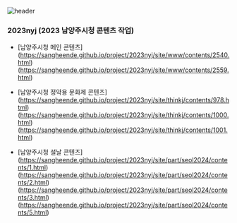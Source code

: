 ![header](https://capsule-render.vercel.app/api?type=cylinder&color=EBCA52o&height=300&section=header&text=Project&fontSize=90)


### 2023nyj (2023 남양주시청 콘텐츠 작업)
- [남양주시청 메인 콘텐츠]
(https://sangheende.github.io/project/2023nyj/site/www/contents/2540.html)
(https://sangheende.github.io/project/2023nyj/site/www/contents/2559.html)

- [남양주시청 정약용 문화제 콘텐츠]
(https://sangheende.github.io/project/2023nyj/site/thinkj/contents/978.html)
(https://sangheende.github.io/project/2023nyj/site/thinkj/contents/1000.html)
(https://sangheende.github.io/project/2023nyj/site/thinkj/contents/1001.html)

- [남양주시청 설날 콘텐츠]
(https://sangheende.github.io/project/2023nyj/site/part/seol2024/contents/1.html)
(https://sangheende.github.io/project/2023nyj/site/part/seol2024/contents/2.html)
(https://sangheende.github.io/project/2023nyj/site/part/seol2024/contents/3.html)
(https://sangheende.github.io/project/2023nyj/site/part/seol2024/contents/5.html)

